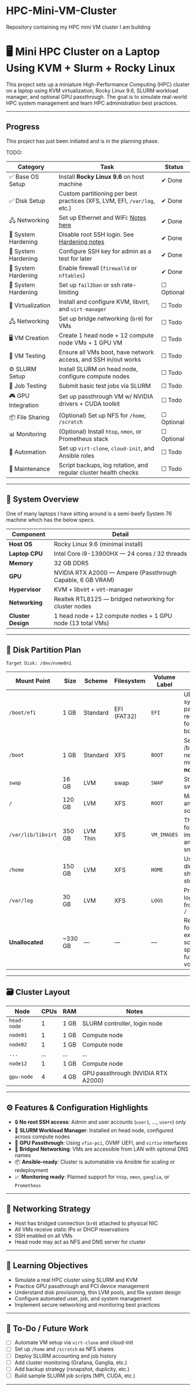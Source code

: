 # HPC-Mini-VM-Cluster
Repository containing my HPC mini VM cluster I am building


# 🖥️ Mini HPC Cluster on a Laptop Using KVM + Slurm + Rocky Linux

This project sets up a miniature High-Performance Computing (HPC) cluster on a laptop using KVM virtualization, Rocky Linux 9.6, SLURM workload manager, and optional GPU passthrough. The goal is to simulate real-world HPC system management and learn HPC administration best practices.

---


## Progress

This project has just been initiated and is in the planning phase. 

TODO:

| Category            | Task                                                                     | Status     |
| ------------------- | ------------------------------------------------------------------------ | ---------- |
| ✅ Base OS Setup     | Install **Rocky Linux 9.6** on host machine                              | ✔ Done     |
| ✅ Disk Setup        | Custom partitioning per best practices (XFS, LVM, EFI, `/var/log`, etc.) | ✔ Done     |
| 🖧 Networking       | Set up Ethernet and WiFi: [Notes here](networking.md)                      | ✔ Done     |
| 🔐 System Hardening | Disable root SSH login. See [Hardening notes](hardening.md)               | ✔ Done     |
| 🔐 System Hardening | Configure SSH key for admin as a test for later                           | ✔ Done     |
| 🔐 System Hardening | Enable firewall (`firewalld` or `nftables`)                              | ✔ Done     |
| 🔐 System Hardening | Set up `fail2ban` or ssh rate-limiting                                   | ☐ Optional |
| 🧠 Virtualization   | Install and configure KVM, libvirt, and `virt-manager`                   | ☐ Todo     |
| 🖧 Networking       | Set up bridge networking (`br0`) for VMs                                 | ☐ Todo     |
| 🖥️ VM Creation     | Create 1 head node + 12 compute node VMs + 1 GPU VM                      | ☐ Todo     |
| 🧪 VM Testing       | Ensure all VMs boot, have network access, and SSH in/out works           | ☐ Todo     |
| ⚙ SLURM Setup       | Install SLURM on head node, configure compute nodes                      | ☐ Todo     |
| 🧪 Job Testing      | Submit basic test jobs via SLURM                                         | ☐ Todo     |
| 🎮 GPU Integration  | Set up passthrough VM w/ NVIDIA drivers + CUDA toolkit                   | ☐ Todo     |
| 📦 File Sharing     | (Optional) Set up NFS for `/home`, `/scratch`                            | ☐ Optional |
| 📊 Monitoring       | (Optional) Install `htop`, `nmon`, or Prometheus stack                   | ☐ Optional |
| 🧹 Automation       | Set up `virt-clone`, `cloud-init`, and Ansible roles                     | ☐ Todo     |
| 🧼 Maintenance      | Script backups, log rotation, and regular cluster health checks          | ☐ Todo     |

---


## 🧰 System Overview

One of many laptops I have sitting around is a semi-beefy System 76 machine which has the below specs.

| Component          | Detail                                                      |
|-------------------|-------------------------------------------------------------|
| **Host OS**        | Rocky Linux 9.6 (minimal install)                           |
| **Laptop CPU**     | Intel Core i9-13900HX — 24 cores / 32 threads               |
| **Memory**         | 32 GB DDR5                                                  |
| **GPU**            | NVIDIA RTX A2000 — Ampere (Passthrough Capable, 6 GB VRAM) |
| **Hypervisor**     | KVM + libvirt + virt-manager                                |
| **Networking**     | Realtek RTL8125 — bridged networking for cluster nodes      |
| **Cluster Design** | 1 head node + 12 compute nodes + 1 GPU node (13 total VMs)  |

---

## 🧱 Disk Partition Plan

```
Target Disk: /dev/nvme0n1
```

| Mount Point        | Size     | Scheme       | Filesystem  | Volume Label | Notes                                                        |
|--------------------|----------|--------------|-------------|---------------|--------------------------------------------------------------|
| `/boot/efi`        | 1 GB     | Standard     | EFI (FAT32) | `EFI`         | UEFI system partition — required for UEFI booting            |
| `/boot`            | 1 GB     | Standard     | XFS         | `BOOT`        | Separate /boot needed, must be **non-LVM**                   |
| `swap`             | 16 GB    | LVM          | swap        | `SWAP`        | Standard swap                                                |
| `/`                | 120 GB   | LVM          | XFS         | `ROOT`        | Main OS and software                                         |
| `/var/lib/libvirt` | 350 GB   | LVM Thin     | XFS         | `VM_IMAGES`   | Thin pool for VM images and snapshots                        |
| `/home`            | 150 GB   | LVM          | XFS         | `HOME`        | User home directories, shared storage                        |
| `/var/log`         | 30 GB    | LVM          | XFS         | `LOGS`        | Prevents log bloat from filling `/`                          |
| **Unallocated**    | ~330 GB  | —            | —           | —             | Reserved for expansion, scratch space, or future volumes     |

---

## 🗃️ Cluster Layout

| Node        | CPUs | RAM   | Notes                                |
|-------------|------|-------|--------------------------------------|
| `head-node` | 1    | 1 GB  | SLURM controller, login node         |
| `node01`    | 1    | 1 GB  | Compute node                         |
| `node02`    | 1    | 1 GB  | Compute node                         |
| `...`       | ...  | ...   | ...                                  |
| `node12`    | 1    | 1 GB  | Compute node                         |
| `gpu-node`  | 4    | 4 GB  | GPU passthrough (NVIDIA RTX A2000)   |

---

## ⚙️ Features & Configuration Highlights

- 🔒 **No root SSH access**: Admin and user accounts (`user1`, ..., `usern`) only
- 🐧 **SLURM Workload Manager**: Installed on head node, configured across compute nodes
- 🚀 **GPU Passthrough**: Using `vfio-pci`, OVMF UEFI, and `virtio` interfaces
- 🔗 **Bridged Networking**: VMs are accessible from LAN with optional DNS names
- 📦 **Ansible-ready**: Cluster is automatable via Ansible for scaling or redeployment
- 📈 **Monitoring ready**: Planned support for `htop`, `nmon`, `ganglia`, or `Prometheus`

---

## 📡 Networking Strategy

- Host has bridged connection (`br0`) attached to physical NIC
- All VMs receive static IPs or DHCP reservations
- SSH enabled on all VMs
- Head node may act as NFS and DNS server for cluster

---

## 🧪 Learning Objectives

- Simulate a real HPC cluster using SLURM and KVM
- Practice GPU passthrough and PCI device management
- Understand disk provisioning, thin LVM pools, and file system design
- Configure automated user, job, and system management
- Implement secure networking and monitoring best practices

---

## 🚧 To-Do / Future Work

- [ ] Automate VM setup via `virt-clone` and cloud-init
- [ ] Set up `/home` and `/scratch` as NFS shares
- [ ] Deploy SLURM accounting and job history
- [ ] Add cluster monitoring (Grafana, Ganglia, etc.)
- [ ] Add backup strategy (rsnapshot, duplicity, etc.)
- [ ] Build sample SLURM job scripts (MPI, CUDA, etc.)

---

